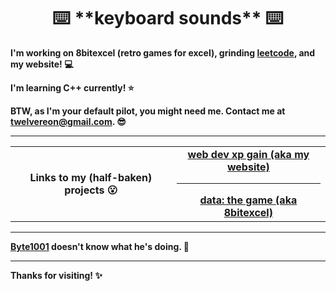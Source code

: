 <div align="center">
 <h1>⌨️ **keyboard sounds** ⌨️</h1>
  </div>
  <div>
  <strong><p>I'm working on 8bitexcel (retro games for excel), grinding <a href = "https://leetcode.com/" target = "_blank">leetcode</a>, and my website! 💻</strong></p>
   <strong><p>I'm learning C++ currently! ⭐️</p></strong>
  <strong><p>BTW, as I'm your default pilot, you might need me. Contact me at <a href="mailto:twelvereon@gmail.com">twelvereon@gmail.com</a>. 😎</p></strong>
 <hr>
<table width="100%">
<tr>
 <th>Links to my (half-baken) projects 😮</th>
 <td align="center">
<a href="https://defaultpilot.github.io">
<strong>web dev xp gain (aka my website)</strong>
 </a>
 <hr>
<a href="https://github.com/defaultpilot/8bitexcel">
<strong>data: the game (aka 8bitexcel)</strong>
</a>
</table>
<hr>
<p><strong><a href = "https://github.com/byte1001" target = "_blank">Byte1001</a> doesn't know what he's doing. 🤫</strong></p>
   <hr>
 <strong><p>Thanks for visiting! ✨</p></strong>
</div>
